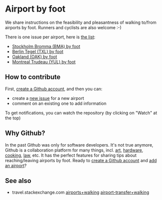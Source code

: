 # Airport by foot

We share instructions on the feasibility and pleasantness of walking to/from airports by foot. Runners and cyclists are also welcome :-)

There is one issue per airport, here is [the list](https://github.com/monperrus/airport-by-foot/issues/):

* [Stockholm Bromma (BMA) by foot](https://github.com/monperrus/airport-by-foot/issues/1)
* [Berlin Tegel (TXL) by foot](https://github.com/monperrus/airport-by-foot/issues/2)
* [Oakland (OAK) by foot](https://github.com/monperrus/airport-by-foot/issues/3)
* [Montreal Trudeau (YUL) by foot](https://github.com/monperrus/airport-by-foot/issues/4)

How to contribute
-----------------

First, [create a Github account](https://github.com/join), and then you can:

* create a [new issue](https://github.com/monperrus/airport-by-foot/issues/new) for a new airport
* comment on an existing one to add information

To get notifications, you can watch the repository (by clicking on "Watch" at the top)

Why Github?
-----------------

In the past Github was only for software developers. It's not true anymore, Github is a collaboration platform for many things, incl. [art](https://github.com/xtaran/192.168), [hardware](https://github.com/zoff99/ToxPhone), [cooking](https://github.com/Donearm/Cooking-Recipes), [law](https://github.com/JesseKPhillips/USA-Constitution), etc. It has the perfect features for sharing tips about reaching/leaving airports by foot. Ready to [create a Github account](https://github.com/join) and [add an airport](https://github.com/monperrus/airport-by-foot/issues/new)?

See also
--------

* travel.stackexchange.com [airports+walking](https://travel.stackexchange.com/questions/tagged/airports+walking) [airport-transfer+walking](https://travel.stackexchange.com/questions/tagged/airport-transfer+walking)
